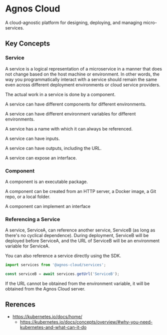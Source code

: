 # Agnos Cloud

A cloud-agnostic platform for designing, deploying, and managing micro-services.

## Key Concepts

### Service

A service is a logical representation of a microservice in a manner that does not change based on the host machine or environment.
In other words, the way you programmatically interact with a service should remain the same even across different deployment environments or
cloud service providers.

The actual work in a service is done by a component.

A service can have different components for different environments.

A service can have different environment variables for different environments.

A service has a name with which it can always be referenced.

A service can have inputs.

A service can have outputs, including the URL.

A service can expose an interface.

### Component

A component is an executable package.

A component  can be created from an HTTP server, a Docker image, a Git repo, or a local folder.

A component can implement an interface

### Referencing a Service

A service, ServiceA, can reference another service, ServiceB (as long as there's no cyclical dependence).
During deployment, ServiceB will be deployed before ServiceA, and the URL of ServiceB will be an environment
variable for ServiceA.

You can also reference a service directly using the SDK.


``` js
import services from '@agnos-cloud/services';

const serviceB = await services.getUrl('ServiceB');
```

If the URL cannot be obtained from the environment variable, it will be obtained from the Agnos Cloud server.

## Rerences

- https://kubernetes.io/docs/home/
  - https://kubernetes.io/docs/concepts/overview/#why-you-need-kubernetes-and-what-can-it-do
